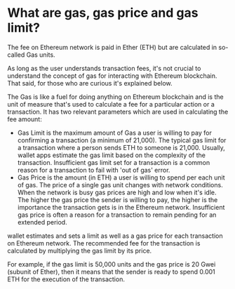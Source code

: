 # What are gas, gas price and gas limit?

The fee on Ethereum network is paid in Ether (ETH) but are calculated in so-called Gas units.

As long as the user understands transaction fees, it's not crucial to understand the concept of gas for interacting with Ethereum blockchain. That said, for those who are curious it's explained below.

The Gas is like a fuel for doing anything on Ethereum blockchain and is the unit of measure that's used to calculate a fee for a particular action or a transaction. It has two relevant parameters which are used in calculating the fee amount:

- Gas Limit is the maximum amount of Gas a user is willing to pay for confirming a transaction (a minimum of 21,000). The typical gas limit for a transaction where a person sends ETH to someone is 21,000. Usually, wallet apps estimate the gas limit based on the complexity of the transaction. Insufficient gas limit set for a transaction is a common reason for a transaction to fail with 'out of gas' error.
- Gas Price is the amount (in ETH) a user is willing to spend per each unit of gas. The price of a single gas unit changes with network conditions. When the network is busy gas prices are high and low when it's idle. The higher the gas price the sender is willing to pay, the higher is the importance the transaction gets is in the Ethereum network. Insufficient gas price is often a reason for a transaction to remain pending for an extended period.

wallet estimates and sets a limit as well as a gas price for each transaction on Ethereum network. The recommended fee for the transaction is calculated by multiplying the gas limit by its price.

For example, if the gas limit is 50,000 units and the gas price is 20 Gwei (subunit of Ether), then it means that the sender is ready to spend 0.001 ETH for the execution of the transaction.
